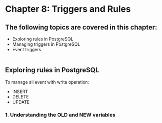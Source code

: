 # Chapter 8: Triggers and Rules

## The following topics are covered in this chapter:
* Exploring rules in PostgreSQL 
* Managing triggers in PostgreSQL 
* Event triggers
<br></br>

## Exploring rules in PostgreSQL
To manage all event with write operation:
* INSERT
* DELETE
* UPDATE
### 1. Understanding the OLD and NEW variables